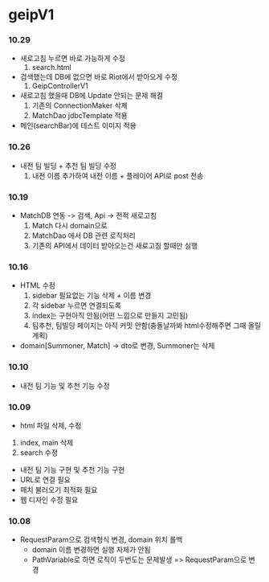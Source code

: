 # geipV1

### 10.29
- 새로고침 누르면 바로 가능하게 수정
  1. search.html
- 검색했는데 DB에 없으면 바로 Riot에서 받아오게 수정
  1. GeipControllerV1
- 새로고침 했을때 DB에 Update 안되는 문제 해결 
  1. 기존의 ConnectionMaker 삭제
  2. MatchDao jdbcTemplate 적용
- 메인(searchBar)에 테스트 이미지 적용

### 10.26
- 내전 팀 빌딩 + 추천 팀 빌딩 수정
  1. 내전 이름 추가하여 내전 이름 + 플레이어 API로 post 전송

### 10.19
- MatchDB 연동 -> 검색, Api -> 전적 새로고침
  1. Match 다시 domain으로
  2. MatchDao 에서 DB 관련 로직처리
  3. 기존의 API에서 데이터 받아오는건 새로고침 할때만 실행

### 10.16
- HTML 수정
  1. sidebar 필요없는 기능 삭제 + 이름 변경
  2. 각 sidebar 누르면 연결되도록
  3. index는 구현아직 안됨(어떤 느낌으로 만들지 고민됨)
  4. 팀추천, 팀빌딩 페이지는 아직 커밋 안함(충돌날까봐 html수정해주면 그때 올릴계획)
- domain[Summoner, Match] -> dto로 변경, Summoner는 삭제

### 10.10
- 내전 팀 기능 및 추천 기능 수정

### 10.09
- html 파일 삭제, 수정
1. index, main 삭제
2. search 수정


- 내전 팀 기능 구현 및 추천 기능 구현
- URL로 연결 필요
- 매치 불러오기 최적화 필요
- 웹 디자인 수정 필요

### 10.08
- RequestParam으로 검색형식 변경, domain 위치 롤백
  - domain 이름 변경하면 실행 자체가 안됨
  - PathVariable로 하면 로직이 두번도는 문제발생 => RequestParam으로 변경
